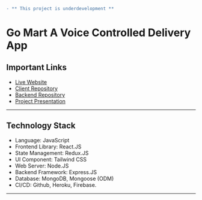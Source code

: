 ```diff
- ** This project is underdevelopment **
```

# Go Mart A Voice Controlled Delivery App

## Important Links

- [Live Website](https://go-mart-bd.netlify.app/)
- [Client Repository](https://github.com/sazzad4677/GoMart-Frontend)
- [Backend Repository](https://github.com/sazzad4677/Go-Mart-Backend)
- [Project Presentation](https://docs.google.com/presentation/d/1GY-KP-WtdrAoqU_n7PVSu98SbTX4QodbIZJ5R7Lexow/edit#slide=id.p1)

---

## Technology Stack

- Language: JavaScript
- Frontend Library: React.JS
- State Management: Redux.JS
- UI Component: Tailwind CSS
- Web Server: Node.JS
- Backend Framework: Express.JS
- Database: MongoDB, Mongoose (ODM)
- CI/CD: Github, Heroku, Firebase.

---
